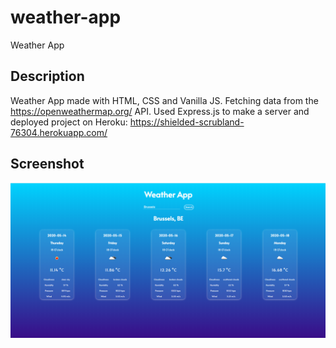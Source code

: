 # weather-app
Weather App

## Description

Weather App made with HTML, CSS and Vanilla JS. Fetching data from the https://openweathermap.org/ API.
Used Express.js to make a server and deployed project on Heroku: https://shielded-scrubland-76304.herokuapp.com/

## Screenshot

<p align="center">
    <img src="assets/images/weather-app.png" width="900" alt="weather app">
</p>
